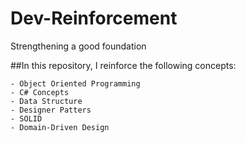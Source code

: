 # Dev-Reinforcement
Strengthening a good foundation

##In this repository, I reinforce the following concepts:
    
    - Object Oriented Programming
    - C# Concepts
    - Data Structure
    - Designer Patters    
    - SOLID
    - Domain-Driven Design
    
